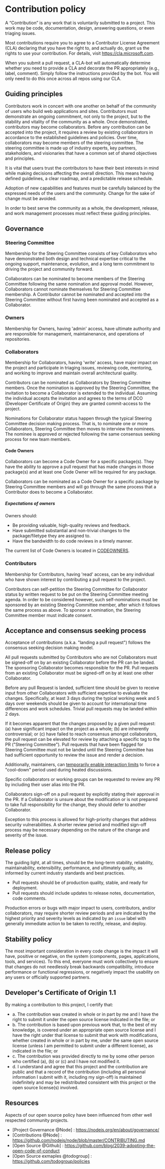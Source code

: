 # Contribution policy
A “Contribution” is any work that is voluntarily submitted to a project. This work may be code, documentation, design, answering questions, or even triaging issues.

Most contributions require you to agree to a Contributor License Agreement (CLA) declaring that you have the right to, and actually do, grant us the rights to use your contribution. For details, visit https://cla.microsoft.com.

When you submit a pull request, a CLA-bot will automatically determine whether you need to provide a CLA and decorate the PR appropriately (e.g., label, comment). Simply follow the instructions provided by the bot. You will only need to do this once across all repos using our CLA.

## Guiding principles
Contributors work in concert with one another on behalf of the community of users who build web applications and sites. Contributors must demonstrate an ongoing commitment, not only to the project, but to the stability and vitality of the community as a whole. Once demonstrated, contributors may become collaborators. Before any contribution can be accepted into the project, it requires a review by existing collaborators in accordance to the established guidelines and policies. Over time, collaborators may become members of the steering committee.  The steering committee is made up of industry experts, key partners, stakeholders, and visionaries that have a common set of shared objectives and principles.

It is vital that users trust the contributors to have their best interests in mind while making decisions affecting the overall direction. This means having defined guidelines, a clear roadmap, and a predictable release schedule.

Adoption of new capabilities and features must be carefully balanced by the expressed needs of the users and the community. Change for the sake of change must be avoided.

In order to best serve the community as a whole, the development, release, and work management processes must reflect these guiding principles.

## Governance
### Steering Committee
Membership for the Steering Committee consists of key Collaborators who have demonstrated both design and technical expertise critical to the ongoing support, maintenance, evolution, and a long term commitment to driving the project and community forward.

Collaborators can be nominated to become members of the Steering Committee following the same nomination and approval model. However, Collaborators cannot nominate themselves for Steering Committee membership. A Contributor cannot be nominated and accepted into the Steering Committee without first having been nominated and accepted as a Collaborator.

### Owners
Membership for Owners, having 'admin' access, have ultimate authority and are responsible for management, maintainenance, and operations of repositories.

### Collaborators
Membership for Collaborators, having 'write' access, have major impact on the project and participate in triaging issues, reviewing code, mentoring, and working to improve and maintain overall architectural quality.

Contributors can be nominated as Collaborators by Steering Committee members. Once the nomination is approved by the Steering Committee, the invitation to become a Collaborator is extended to the individual. Assuming the individual accepts the invitation and agrees to the terms of DCO (Developer Certificate of Origin) they are granted commit-access to the project.

Nominations for Collaborator status happen through the typical Steering Committee decision making process. That is, to nominate one or more Collaborators, Steering Committee then moves to interview the nominees. The nominee is approved or rejected following the same consensus seeking process for new team members.

#### Code Owners
Collaborators can become a Code Owner for a specific package(s). They have the ability to approve a pull request that has made changes in those package(s) and at least one Code Owner will be required for any package.

Collaborators can be nominated as a Code Owner for a specific package by Steering Committee members and will go through the same process that a Contributor does to become a Collaborator.

##### Expectations of owners
Owners should:
- Be providing valuable, high-quality reviews and feedback.
- Have submitted substantial and non-trivial changes to the package/filetype they are assigned to.
- Have the bandwidth to do code reviews in a timely manner.

The current list of Code Owners is located in [CODEOWNERS](.github/CODEOWNERS).

### Contributors
Membership for Contributors, having 'read' access, can be any individual who have shown interest by contributing a pull request to the project.

Contributors can self-petition the Steering Committee for Collaborator status by written request to be put on the Steering Committee meeting agenda. In order to be considered however, such self-nominations must be sponsored by an existing Steering Committee member, after which it follows the same process as above. To sponsor a nomination, the Steering Committee member must indicate consent.

## Acceptance and consensus seeking process
Acceptance of contributions (a.k.a. "landing a pull request") follows the consensus seeking decision making model.

All pull requests submitted by Contributors who are not Collaborators must be signed-off on by an existing Collaborator before the PR can be landed. The sponsoring Collaborator becomes responsible for the PR. Pull requests from an existing Collaborator must be signed-off on by at least one other Collaborator.

Before any pull Request is landed, sufficient time should be given to receive input from other Collaborators with sufficient expertise to evaluate the changes. Specifically, at least 3 days during the typical working week and 5 days over weekends should be given to account for international time differences and work schedules. Trivial pull requests may be landed within 2 days.

If it becomes apparent that the changes proposed by a given pull request: (a) have significant impact on the project as a whole; (b) are inherently controversial; or (c) have failed to reach consensus amongst collaborators, the pull request can be elevated for review by attaching a specific tag to the PR ("Steering Committee"). Pull requests that have been flagged for Steering Committee must not be landed until the Steering Committee has had sufficient opportunity to review the issue and render a decision. 

Additionally, maintainers, can [temporarily enable interaction limits](https://help.github.com/articles/limiting-interactions-with-your-repository/) to force a "cool-down" period used during heated discussions.

Specific collaborators or working groups can be requested to review any PR by including their user alias into the PR.

Collaborators sign-off on a pull request by explicitly stating their approval in the PR. If a Collaborator is unsure about the modification or is not prepared to take full responsibility for the change, they should defer to another Collaborator.

Exception to this process is allowed for high-priority changes that address security vulnerabilities. A shorter review period and modified sign-off process may be necessary depending on the nature of the change and severity of the issue. 

## Release policy
The guiding light, at all times, should be the long-term stability, reliability, maintainability, extensibility, performance, and ultimately quality, as informed by current industry standards and best practices.

* Pull requests should be of production quality, stable, and ready for deployment. 
* Pull requests should include updates to release notes, documentation, code comments.

Production errors or bugs with major impact to users, contributors, and/or collaborators, may require shorter review periods and are indicated by the highest priority and severity levels as indicated by an `issue` label with generally immediate action to be taken to rectify, release, and deploy.

## Stability policy
The most important consideration in every code change is the impact it will have, positive or negative, on the system (components, pages, applications, tools, and services). To this end, everyone must work collectively to ensure that changes do not needlessly break backwards compatibility, introduce performance or functional regressions, or negatively impact the usability on any users or officially supported partners.

## Developer's Certificate of Origin 1.1
By making a contribution to this project, I certify that:

* a. The contribution was created in whole or in part by me and I have the right to submit it under the open source license indicated in the file; or
* b. The contribution is based upon previous work that, to the best of my knowledge, is covered under an appropriate open source license and I have the right under that license to submit that work with modifications, whether created in whole or in part by me, under the same open source license (unless I am permitted to submit under a different license), as indicated in the file; or
* c. The contribution was provided directly to me by some other person who certified (a), (b) or (c) and I have not modified it.
* d. I understand and agree that this project and the contribution are public and that a record of the contribution (including all personal information I submit with it, including my sign-off) is maintained indefinitely and may be redistributed consistent with this project or the open source license(s) involved.

## Resources
Aspects of our open source policy have been influenced from other well respected community projects.
* [Project Governance @Node] : https://nodejs.org/en/about/governance/
* [Contributions @Node] : https://github.com/nodejs/node/blob/master/CONTRIBUTING.md
* [Open Source @Github] : https://github.com/blog/2039-adopting-the-open-code-of-conduct
* [Open Source exmaples @todogroup] : https://github.com/todogroup/policies

